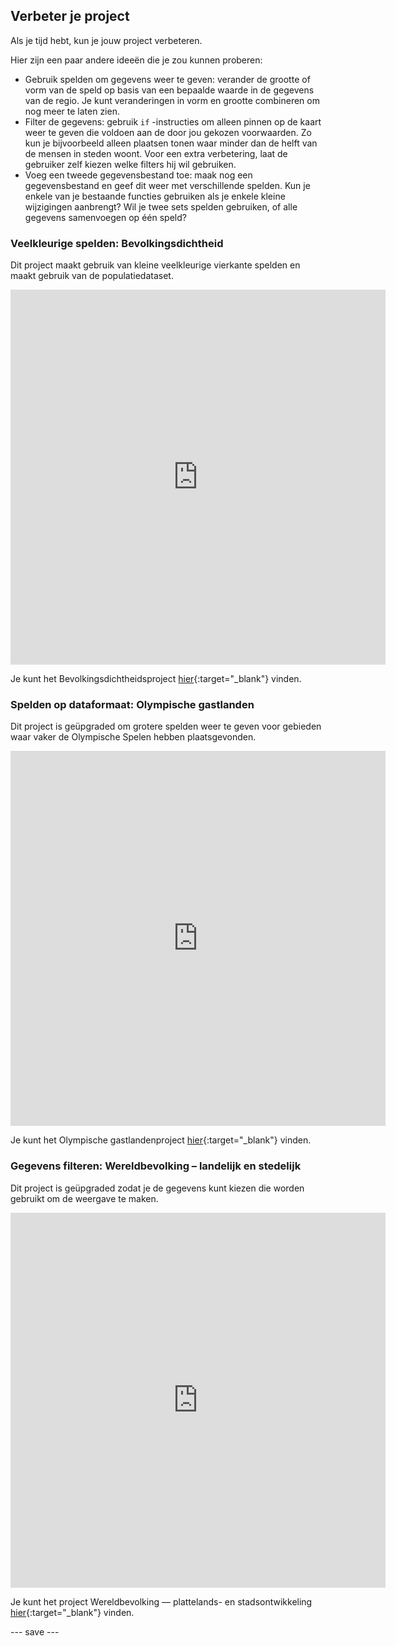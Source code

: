 ## Verbeter je project

Als je tijd hebt, kun je jouw project verbeteren.

Hier zijn een paar andere ideeën die je zou kunnen proberen:
- Gebruik spelden om gegevens weer te geven: verander de grootte of vorm van de speld op basis van een bepaalde waarde in de gegevens van de regio. Je kunt veranderingen in vorm en grootte combineren om nog meer te laten zien.
- Filter de gegevens: gebruik `if` -instructies om alleen pinnen op de kaart weer te geven die voldoen aan de door jou gekozen voorwaarden. Zo kun je bijvoorbeeld alleen plaatsen tonen waar minder dan de helft van de mensen in steden woont. Voor een extra verbetering, laat de gebruiker zelf kiezen welke filters hij wil gebruiken.
- Voeg een tweede gegevensbestand toe: maak nog een gegevensbestand en geef dit weer met verschillende spelden. Kun je enkele van je bestaande functies gebruiken als je enkele kleine wijzigingen aanbrengt? Wil je twee sets spelden gebruiken, of alle gegevens samenvoegen op één speld?

### Veelkleurige spelden: Bevolkingsdichtheid

Dit project maakt gebruik van kleine veelkleurige vierkante spelden en maakt gebruik van de populatiedataset.

<iframe src="https://editor.raspberrypi.org/en/embed/viewer/mapping-data-population" width="600" height="600" frameborder="0" marginwidth="0" marginheight="0" allowfullscreen>
</iframe>

Je kunt het Bevolkingsdichtheidsproject [hier](https://editor.raspberrypi.org/en/projects/mapping-data-population){:target="_blank"} vinden.

### Spelden op dataformaat: Olympische gastlanden

Dit project is geüpgraded om grotere spelden weer te geven voor gebieden waar vaker de Olympische Spelen hebben plaatsgevonden.

<iframe src="https://editor.raspberrypi.org/en/embed/viewer/mapping-data-olympics" width="600" height="600" frameborder="0" marginwidth="0" marginheight="0" allowfullscreen>
</iframe>

Je kunt het Olympische gastlandenproject [hier](https://editor.raspberrypi.org/en/projects/mapping-data-olympics){:target="_blank"} vinden.


### Gegevens filteren: Wereldbevolking – landelijk en stedelijk

Dit project is geüpgraded zodat je de gegevens kunt kiezen die worden gebruikt om de weergave te maken.

<iframe src="https://editor.raspberrypi.org/en/embed/viewer/urban-rural-population" width="600" height="600" frameborder="0" marginwidth="0" marginheight="0" allowfullscreen>
</iframe>

Je kunt het project Wereldbevolking — plattelands- en stadsontwikkeling [hier](https://editor.raspberrypi.org/en/projects/urban-rural-population){:target="_blank"} vinden.

--- save ---
